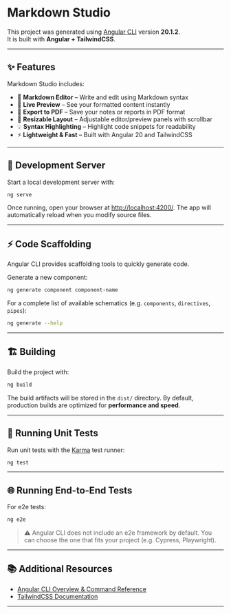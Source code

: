 # Markdown Studio  

This project was generated using [Angular CLI](https://github.com/angular/angular-cli) version **20.1.2**.  
It is built with **Angular + TailwindCSS**.  

---

## ✨ Features  

Markdown Studio includes:  
- 📝 **Markdown Editor** – Write and edit using Markdown syntax  
- 👀 **Live Preview** – See your formatted content instantly  
- 📑 **Export to PDF** – Save your notes or reports in PDF format  
- 📂 **Resizable Layout** – Adjustable editor/preview panels with scrollbar  
- 💡 **Syntax Highlighting** – Highlight code snippets for readability  
- ⚡ **Lightweight & Fast** – Built with Angular 20 and TailwindCSS  

---

## 🚀 Development Server  

Start a local development server with:  

```bash
ng serve
````

Once running, open your browser at [http://localhost:4200/](http://localhost:4200/).
The app will automatically reload when you modify source files.

---

## ⚡ Code Scaffolding

Angular CLI provides scaffolding tools to quickly generate code.

Generate a new component:

```bash
ng generate component component-name
```

For a complete list of available schematics (e.g. `components`, `directives`, `pipes`):

```bash
ng generate --help
```

---

## 🏗️ Building

Build the project with:

```bash
ng build
```

The build artifacts will be stored in the `dist/` directory.
By default, production builds are optimized for **performance and speed**.

---

## 🧪 Running Unit Tests

Run unit tests with the [Karma](https://karma-runner.github.io) test runner:

```bash
ng test
```

---

## 🌐 Running End-to-End Tests

For e2e tests:

```bash
ng e2e
```

> ⚠️ Angular CLI does not include an e2e framework by default.
> You can choose the one that fits your project (e.g. Cypress, Playwright).

---

## 📚 Additional Resources

* [Angular CLI Overview & Command Reference](https://angular.dev/tools/cli)
* [TailwindCSS Documentation](https://tailwindcss.com/docs)

---